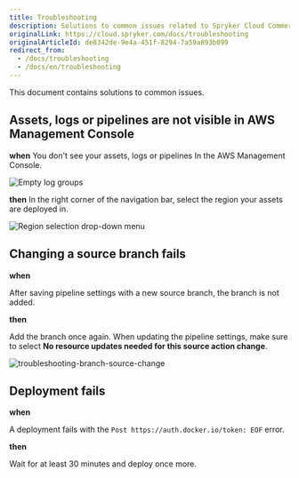 ```yaml
---
title: Troubleshooting
description: Solutions to common issues related to Spryker Cloud Commerce OS.
originalLink: https://cloud.spryker.com/docs/troubleshooting
originalArticleId: de8342de-9e4a-451f-8294-7a59a893b099
redirect_from:
  - /docs/troubleshooting
  - /docs/en/troubleshooting
---
```


This document contains solutions to common issues. 

## Assets, logs or pipelines are not visible in AWS Management Console

**when**
You don't see your assets, logs or pipelines In the AWS Management Console.

![Empty log groups](https://spryker.s3.eu-central-1.amazonaws.com/cloud-docs/Spryker+Cloud/Troubleshooting/empty-log-groups.png)

**then**
In the right corner of the navigation bar, select the region your assets are deployed in. 

![Region selection drop-down menu](https://spryker.s3.eu-central-1.amazonaws.com/cloud-docs/Spryker+Cloud/Troubleshooting/region-selection-drop-down.png)

## Changing a source branch fails

**when**

After saving pipeline settings with a new source branch, the branch is not added.

**then**

Add the branch once again. When updating the pipeline settings, make sure to select **No resource updates needed for this source action change**.

![troubleshooting-branch-source-change](https://spryker.s3.eu-central-1.amazonaws.com/cloud-docs/Spryker+Cloud/Troubleshooting/troubleshooting-branch-source-change.png)

## Deployment fails 

**when**

A deployment fails with the `Post https://auth.docker.io/token: EOF` error.

**then**

Wait for at least 30 minutes and deploy once more. 


